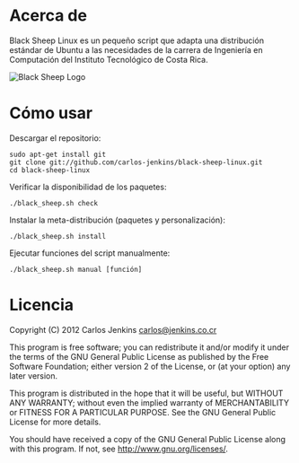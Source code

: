 Acerca de
=========

Black Sheep Linux es un pequeño script que adapta una distribución estándar de
Ubuntu a las necesidades de la carrera de Ingeniería en Computación del
Instituto Tecnológico de Costa Rica.

![Black Sheep Logo](https://raw.github.com/carlos-jenkins/black-sheep-linux/master/images/logo_small.png "Black Sheep Logo")


Cómo usar
=========

Descargar el repositorio:

```shell
sudo apt-get install git
git clone git://github.com/carlos-jenkins/black-sheep-linux.git
cd black-sheep-linux
```

Verificar la disponibilidad de los paquetes:

```shell
./black_sheep.sh check
```

Instalar la meta-distribución (paquetes y personalización):

```shell
./black_sheep.sh install
```

Ejecutar funciones del script manualmente:

```shell
./black_sheep.sh manual [función]
```


Licencia
========

Copyright (C) 2012 Carlos Jenkins <carlos@jenkins.co.cr>

This program is free software; you can redistribute it and/or modify
it under the terms of the GNU General Public License as published by
the Free Software Foundation; either version 2 of the License, or
(at your option) any later version.

This program is distributed in the hope that it will be useful,
but WITHOUT ANY WARRANTY; without even the implied warranty of
MERCHANTABILITY or FITNESS FOR A PARTICULAR PURPOSE.  See the
GNU General Public License for more details.

You should have received a copy of the GNU General Public License
along with this program.  If not, see <http://www.gnu.org/licenses/>.
